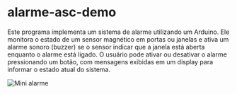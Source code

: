# alarme-asc-demo

Este programa implementa um sistema de alarme utilizando um Arduino. Ele monitora o estado de um sensor magnético em portas ou janelas e ativa um alarme sonoro (buzzer) se o sensor indicar que a janela está aberta enquanto o alarme está ligado. O usuário pode ativar ou desativar o alarme pressionando um botão, com mensagens exibidas em um display para informar o estado atual do sistema.


![Mini alarme](https://github.com/user-attachments/assets/7f31b2ee-ed98-4c01-b7e4-cabcf6019879)
